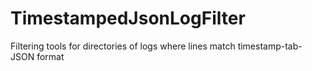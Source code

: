 # TimestampedJsonLogFilter
Filtering tools for directories of logs where lines match timestamp-tab-JSON format
